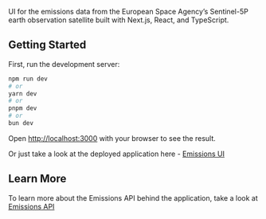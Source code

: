 UI for the emissions data from the European Space Agency’s Sentinel-5P earth observation satellite built with Next.js, React, and TypeScript.

## Getting Started

First, run the development server:

```bash
npm run dev
# or
yarn dev
# or
pnpm dev
# or
bun dev
```

Open [http://localhost:3000](http://localhost:3000) with your browser to see the result.

Or just take a look at the deployed application here - [Emissions UI](https://hari2309s.github.io/emissions-ui)

## Learn More

To learn more about the Emissions API behind the application, take a look at [Emissions API](https://emissions-api.org)
